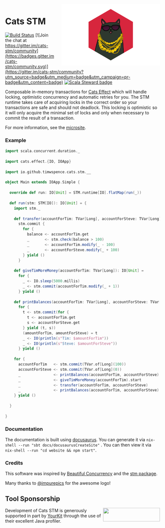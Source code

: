 <img align="right" src="website/static/img/logo.png" height="200px" style="padding-left: 20px"/>

# Cats STM
[![Build Status](https://github.com/TimWSpence/cats-stm/workflows/Continuous%20Integration/badge.svg)](https://github.com/TimWSpence/cats-stm/actions?query=workflow%3A%22Continuous+Integration%22)
[![Join the chat at https://gitter.im/cats-stm/community](https://badges.gitter.im/cats-stm/community.svg)](https://gitter.im/cats-stm/community?utm_source=badge&utm_medium=badge&utm_campaign=pr-badge&utm_content=badge) [![Scala Steward badge](https://img.shields.io/badge/Scala_Steward-helping-blue.svg?style=flat&logo=data:image/png;base64,iVBORw0KGgoAAAANSUhEUgAAAA4AAAAQCAMAAAARSr4IAAAAVFBMVEUAAACHjojlOy5NWlrKzcYRKjGFjIbp293YycuLa3pYY2LSqql4f3pCUFTgSjNodYRmcXUsPD/NTTbjRS+2jomhgnzNc223cGvZS0HaSD0XLjbaSjElhIr+AAAAAXRSTlMAQObYZgAAAHlJREFUCNdNyosOwyAIhWHAQS1Vt7a77/3fcxxdmv0xwmckutAR1nkm4ggbyEcg/wWmlGLDAA3oL50xi6fk5ffZ3E2E3QfZDCcCN2YtbEWZt+Drc6u6rlqv7Uk0LdKqqr5rk2UCRXOk0vmQKGfc94nOJyQjouF9H/wCc9gECEYfONoAAAAASUVORK5CYII=)](https://scala-steward.org)

Composable in-memory transactions for [Cats
Effect](https://typelevel.org/cats-effect/) which will handle locking,
optimistic concurrency and automatic retries for you. The STM runtime takes care
of acquiring locks in the correct order so your transactions are safe and should
not deadlock. This locking is optimistic so it will only acquire the minimal set
of locks and only when necessary to commit the result of a transaction.

For more information, see the
[microsite](https://timwspence.github.io/cats-stm/).

### Example

```scala
import scala.concurrent.duration._

import cats.effect.{IO, IOApp}

import io.github.timwspence.cats.stm.__

object Main extends IOApp.Simple {

  override def run: IO[Unit] = STM.runtime[IO].flatMap(run(_))

  def run(stm: STM[IO]): IO[Unit] = {
    import stm._

    def transfer(accountForTim: TVar[Long], accountForSteve: TVar[Long]): IO[Unit] =
      stm.commit {
        for {
          balance <- accountForTim.get
          _       <- stm.check(balance > 100)
          _       <- accountForTim.modify(_ - 100)
          _       <- accountForSteve.modify(_ + 100)
        } yield ()
      }

    def giveTimMoreMoney(accountForTim: TVar[Long]): IO[Unit] =
      for {
        _ <- IO.sleep(5000.millis)
        _ <- stm.commit(accountForTim.modify(_ + 1))
      } yield ()

    def printBalances(accountForTim: TVar[Long], accountForSteve: TVar[Long]): IO[Unit] =
      for {
        t <- stm.commit(for {
          t <- accountForTim.get
          s <- accountForSteve.get
        } yield (t, s))
        (amountForTim, amountForSteve) = t
        _ <- IO(println(s"Tim: $amountForTim"))
        _ <- IO(println(s"Steve: $amountForSteve"))
      } yield ()

    for {
      accountForTim   <- stm.commit(TVar.of[Long](100))
      accountForSteve <- stm.commit(TVar.of[Long](0))
      _               <- printBalances(accountForTim, accountForSteve)
      _               <- giveTimMoreMoney(accountForTim).start
      _               <- transfer(accountForTim, accountForSteve)
      _               <- printBalances(accountForTim, accountForSteve)
    } yield ()

  }

}
```

### Documentation

The documentation is built using [docusaurus](https://docusaurus.io/). You can
generate it via `nix-shell --run "sbt docs/docusaurusCreateSite"` . You can then
view it via `nix-shell --run "cd website && npm start"`.

### Credits

This software was inspired by [Beautiful Concurrency](https://www.microsoft.com/en-us/research/wp-content/uploads/2016/02/beautiful.pdf) and the [stm package](http://hackage.haskell.org/package/stm).

Many thanks to [@impurepics](https://twitter.com/impurepics) for the awesome logo!

## Tool Sponsorship

<img width="185px" height="44px" align="right" src="https://www.yourkit.com/images/yklogo.png"/>Development of Cats STM is generously supported in part by [YourKit](https://www.yourkit.com) through the use of their excellent Java profiler.
